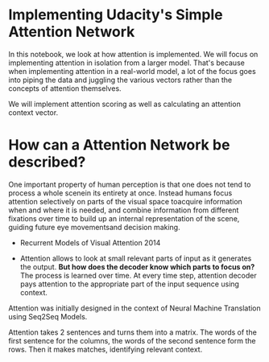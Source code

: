 # Implementing Udacity's Simple Attention Network

In this notebook, we look at how attention is implemented. We will focus on implementing attention in isolation from a larger model. That's because when implementing attention in a real-world model, a lot of the focus goes into piping the data and juggling the various vectors rather than the concepts of attention themselves.

We will implement attention scoring as well as calculating an attention context vector.

# How can a Attention Network be described? 

One important property of human perception is that one does not tend to process a whole scenein its entirety at once.  Instead humans focus attention selectively on parts of the visual space toacquire information when and where it is needed, and combine information from different fixations over time to build up an internal representation of the scene, guiding future eye movementsand decision making. 
- Recurrent Models of Visual Attention 2014

- Attention allows to look at small relevant parts of input as it generates the output. __But how does the decoder know which parts to focus on?__ The process is learned over time. At every time step, attention decoder pays attention to the appropriate part of the input sequence using context.    

Attention was initially designed in the context of Neural Machine Translation using Seq2Seq Models.

Attention takes 2 sentences and turns them into a matrix. The words of the first sentence for the columns, the words of the second sentence form the rows. Then it makes matches, identifying relevant context.


